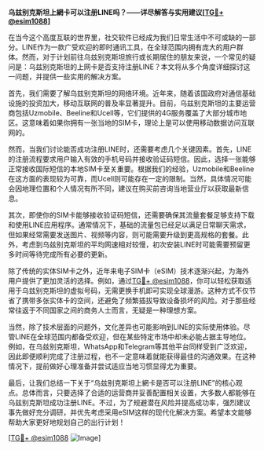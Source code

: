 **乌兹别克斯坦上網卡可以注册LINE吗？——详尽解答与实用建议[[TG💪+ @esim1088](https://t.me/s/esim1088)]**

在当今这个高度互联的世界里，社交软件已经成为我们日常生活中不可或缺的一部分。LINE作为一款广受欢迎的即时通讯工具，在全球范围内拥有庞大的用户群体。然而，对于计划前往乌兹别克斯坦旅行或长期居住的朋友来说，一个常见的疑问是：乌兹别克斯坦的上网卡是否支持注册LINE？本文将从多个角度详细探讨这一问题，并提供一些实用的解决方案。

首先，我们需要了解乌兹别克斯坦的网络环境。近年来，随着该国政府对通信基础设施的投资加大，移动互联网的普及率显著提升。目前，乌兹别克斯坦的主要运营商包括Uzmobile、Beeline和Ucell等，它们提供的4G服务覆盖了大部分城市地区。这意味着如果你拥有一张当地的SIM卡，理论上是可以使用移动数据访问互联网的。

然而，当我们讨论能否成功注册LINE时，还需要考虑几个关键因素。首先，LINE的注册流程要求用户输入有效的手机号码并接收验证码短信。因此，选择一张能够正常接收国际短信的本地SIM卡至关重要。根据我们的经验，Uzmobile和Beeline在这方面的表现较为可靠，而Ucell则可能存在一定的限制。当然，具体情况可能会因地理位置和个人情况有所不同，建议在购买前咨询当地营业厅以获取最新信息。

其次，即使你的SIM卡能够接收验证码短信，还需要确保其流量套餐足够支持下载和使用LINE应用程序。通常情况下，基础的流量包已经足以满足日常聊天需求，但如果经常需要发送图片、视频等内容，则可能需要升级到更高规格的套餐。此外，考虑到乌兹别克斯坦的平均网速相对较慢，初次安装LINE时可能需要预留更多时间等待完成所有必要的更新。

除了传统的实体SIM卡之外，近年来电子SIM卡（eSIM）技术逐渐兴起，为海外用户提供了更加灵活的选择。例如，通过[TG💪+ @esim1088](https://t.me/s/esim1088)，你可以轻松获取适用于乌兹别克斯坦的虚拟号码，无需更换手机即可实现全球漫游。这种方式不仅节省了携带多张实体卡的空间，还避免了频繁插拔导致设备损坏的风险。对于那些经常往返于不同国家之间的商务人士而言，无疑是一种理想方案。

当然，除了技术层面的问题外，文化差异也可能影响到LINE的实际使用体验。尽管LINE在全球范围内都备受欢迎，但在某些特定市场中却未必能占据主导地位。例如，在乌兹别克斯坦，WhatsApp和Telegram等其他平台同样受到广泛欢迎，因此即便顺利完成了注册过程，也不一定意味着就能获得最佳的沟通效果。在这种情况下，提前做好心理准备并尝试适应当地习惯显得尤为重要。

最后，让我们总结一下关于“乌兹别克斯坦上網卡是否可以注册LINE”的核心观点。总体而言，只要选择了合适的运营商并妥善配置相关设置，大多数人都能够在乌兹别克斯坦成功注册LINE。不过，为了规避潜在风险并提高成功率，强烈建议事先做好充分调研，并优先考虑采用eSIM这样的现代化解决方案。希望本文能够帮助大家更好地规划自己的出行计划！

[[TG💪+ @esim1088](https://t.me/s/esim1088) ![Image](https://i.postimg.cc/4NQfJmqS/Snipaste-2025-05-13-00-14-12.png)]